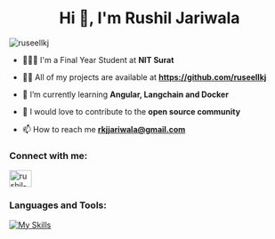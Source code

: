 <h1 align="center">Hi 👋, I'm Rushil Jariwala</h1>
<p align="left"> <img src="https://komarev.com/ghpvc/?username=ruseellkj&label=Profile%20views&color=0e75b6&style=flat" alt="ruseellkj" /> </p>

- 🧔🏻‍♂️ I'm a Final Year Student at **NIT Surat**

- 👨‍💻 All of my projects are available at **https://github.com/ruseellkj**

- 🌱 I’m currently learning **Angular, Langchain and Docker**

- 👯 I would love to contribute to the **open source community**

- 📫 How to reach me **rkjjariwala@gmail.com**

<h3 align="left">Connect with me:</h3>
<p align="left">
<a href="https://linkedin.com/in/rushil-jariwala" target="blank"><img align="center" src="https://raw.githubusercontent.com/rahuldkjain/github-profile-readme-generator/master/src/images/icons/Social/linked-in-alt.svg" alt="rushil-jariwala" height="30" width="40" /></a>
</p>

<h3 align="left">Languages and Tools:</h3>

[![My Skills](https://skillicons.dev/icons?i=c,cpp,py,html,css,js,ts,angular,react,npm,nodejs,express,mongodb,mysql,git,github,bootstrap,xd,ps,ai,figma,anaconda,bash,pytorch,tensorflow,materialui,&perline=10)](https://skillicons.dev)


<!---
ruseellkj/ruseellkj is a ✨ special ✨ repository because its `README.md` (this file) appears on your GitHub profile.
You can click the Preview link to take a look at your changes.
--->
